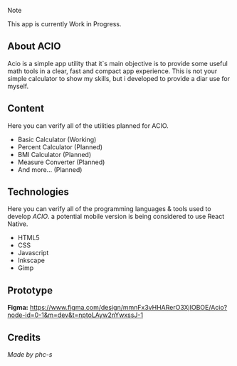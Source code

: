 >[!NOTE]
>This app is currently Work in Progress.

## About ACIO

Acio is a simple app utility that it`s main objective is to provide some useful math tools in a clear, fast and compact app experience. This is not your simple calculator to show my skills, but i developed to provide a diar use for myself.

## Content

Here you can verify all of the utilities planned for ACIO.

+ Basic Calculator (Working)
+ Percent Calculator (Planned)
+ BMI Calculator (Planned)
+ Measure Converter (Planned)
+ And more... (Planned)

## Technologies

Here you can verify all of the programming languages & tools used to develop *ACIO*. a potential mobile version is being considered to use React Native.

+ HTML5
+ CSS
+ Javascript
+ Inkscape
+ Gimp

## Prototype

**Figma:** https://www.figma.com/design/mmnFx3vHHARerO3XjIOBOE/Acio?node-id=0-1&m=dev&t=nptoLAyw2nYwxssJ-1

## Credits

*Made by phc-s*
